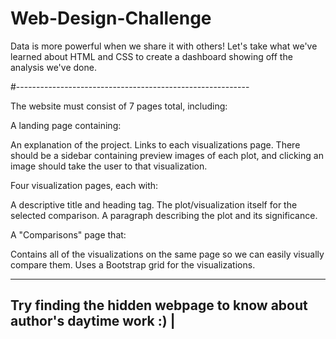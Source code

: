 # Web-Design-Challenge

Data is more powerful when we share it with others! Let's take what we've learned about HTML and CSS to create a dashboard showing off the analysis we've done.

#----------------------------------------------------------

The website must consist of 7 pages total, including:

A landing page containing:

An explanation of the project.
Links to each visualizations page. There should be a sidebar containing preview images of each plot, and clicking an image should take the user to that visualization.

Four visualization pages, each with:

A descriptive title and heading tag.
The plot/visualization itself for the selected comparison.
A paragraph describing the plot and its significance.

A "Comparisons" page that:

Contains all of the visualizations on the same page so we can easily visually compare them.
Uses a Bootstrap grid for the visualizations.

----------------------------------------------------------------------
Try finding the hidden webpage to know about author's daytime work :) |
----------------------------------------------------------------------

